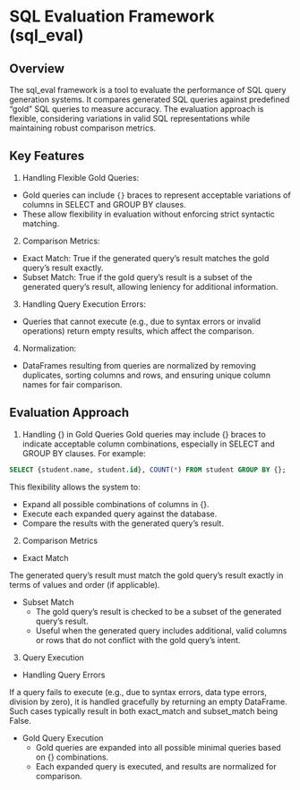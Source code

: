 # SQL Evaluation Framework (sql_eval)

## Overview
The sql_eval framework is a tool to evaluate the performance of SQL query generation systems. It compares generated SQL queries against predefined “gold” SQL queries to measure accuracy. The evaluation approach is flexible, considering variations in valid SQL representations while maintaining robust comparison metrics.

## Key Features
1. Handling Flexible Gold Queries:
- Gold queries can include `{}` braces to represent acceptable variations of columns in SELECT and GROUP BY clauses.
- These allow flexibility in evaluation without enforcing strict syntactic matching.
  
2. Comparison Metrics:
- Exact Match: True if the generated query’s result matches the gold query’s result exactly.
- Subset Match: True if the gold query’s result is a subset of the generated query’s result, allowing leniency for additional information.
  
3. Handling Query Execution Errors:
- Queries that cannot execute (e.g., due to syntax errors or invalid operations) return empty results, which affect the comparison.
  
4. Normalization:
- DataFrames resulting from queries are normalized by removing duplicates, sorting columns and rows, and ensuring unique column names for fair comparison.

## Evaluation Approach
1. Handling {} in Gold Queries
Gold queries may include {} braces to indicate acceptable column combinations, especially in SELECT and GROUP BY clauses. For example:
```sql
SELECT {student.name, student.id}, COUNT(*) FROM student GROUP BY {};
```
This flexibility allows the system to:
- Expand all possible combinations of columns in {}.
- Execute each expanded query against the database.
- Compare the results with the generated query’s result.

2. Comparison Metrics
- Exact Match
  
The generated query’s result must match the gold query’s result exactly in terms of values and order (if applicable).
- Subset Match 
  - The gold query’s result is checked to be a subset of the generated query’s result.
  - Useful when the generated query includes additional, valid columns or rows that do not conflict with the gold query’s intent.
  
3. Query Execution
- Handling Query Errors

If a query fails to execute (e.g., due to syntax errors, data type errors, division by zero), it is handled gracefully by returning an empty DataFrame. Such cases typically result in both exact_match and subset_match being False.
- Gold Query Execution
  - Gold queries are expanded into all possible minimal queries based on {} combinations.
  - Each expanded query is executed, and results are normalized for comparison.
 